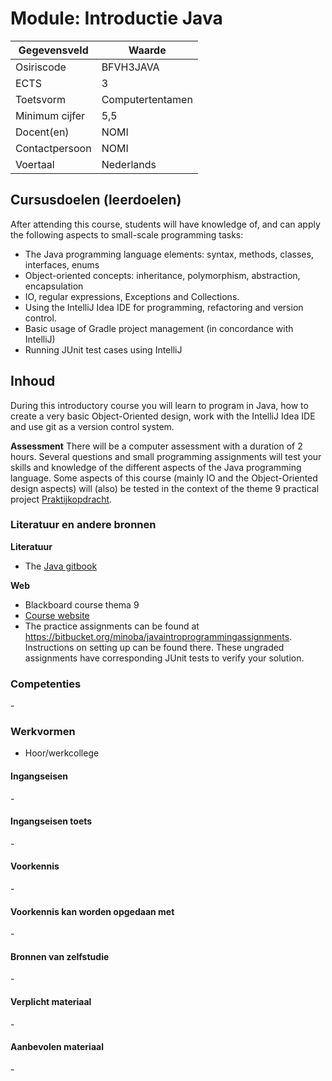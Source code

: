 # Module: Introductie Java

| Gegevensveld  | Waarde |
| ------------- | ------------- |
| Osiriscode  | BFVH3JAVA  |
| ECTS  | 3 |
| Toetsvorm  | Computertentamen |
| Minimum cijfer  | 5,5 |
| Docent(en)  | NOMI |
| Contactpersoon  | NOMI |
| Voertaal  | Nederlands |

## Cursusdoelen (leerdoelen)

After attending this course, students will have knowledge of, and can apply the following aspects to small-scale programming tasks:  

- The Java programming language elements: syntax, methods, classes, interfaces, enums
- Object-oriented concepts: inheritance, polymorphism, abstraction, encapsulation
- IO, regular expressions, Exceptions and Collections. 
- Using the IntelliJ Idea IDE for programming, refactoring and version control.
- Basic usage of Gradle project management (in concordance with IntelliJ)
- Running JUnit test cases using IntelliJ

## Inhoud

During this introductory course you will learn to program in Java, how to create a very basic Object-Oriented design, work with the IntelliJ Idea IDE and use git as a version control system.

**Assessment**
There will be a computer assessment with a duration of 2 hours. Several questions and small programming assignments will test your skills and knowledge of the different aspects of the Java programming language. Some aspects of this course (mainly IO and the Object-Oriented design aspects) will (also) be tested in the context of the theme 9 practical project [Praktijkopdracht](praktijkopdracht09.md).

### Literatuur en andere bronnen

**Literatuur**  
- The [Java gitbook](https://michielnoback.github.io/java_gitbook/) 

**Web**
- Blackboard course thema 9
- [Course website](https://bincourses.bitbucket.io/java_intro.html)
- The practice assignments can be found at https://bitbucket.org/minoba/javaintroprogrammingassignments. Instructions on setting up can be found there. These ungraded  assignments have corresponding JUnit tests to verify your solution. 

### Competenties
\-

### Werkvormen  
- Hoor/werkcollege

#### Ingangseisen 
\- 

#### Ingangseisen toets
\- 

#### Voorkennis
\-

#### Voorkennis kan worden opgedaan met
\-

#### Bronnen van zelfstudie
\-

#### Verplicht materiaal
\-

#### Aanbevolen materiaal
\-

